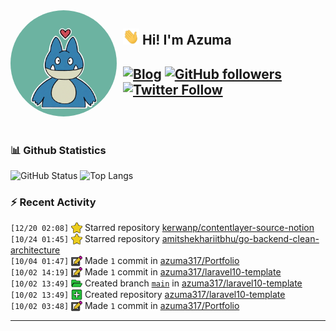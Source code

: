 <img width="170" height="170" align="left" style="float: left; margin: 0 10px 0 0; border-radius: 50%;" src="https://raw.githubusercontent.com/azuma317/azuma317/main/src/images/me.jpg">  

## <img width="26" height="26" src="https://raw.githubusercontent.com/azuma317/azuma317/main/src/images/wave.gif" width="27px"> Hi! I'm Azuma


[![Blog](https://img.shields.io/website?color=2D2D2D&style=flat-square&up_message=AzumaBlog&url=https%3A%2F%2Fpages.azumax.work)](https://pages.azumax.work)
[![GitHub followers](https://img.shields.io/github/followers/azuma317?color=333&label=Follow&logo=github&logoColor=fff&style=flat-square)](https://github.com/azuma317?tab=followers)
[![Twitter Follow](https://img.shields.io/static/v1?message=Twitter&color=333&label=@azumax_develop&logo=twitter&logoColor=fff&style=flat-square)](https://twitter.com/azumax_develop)
<br><br><br>
---

### 📊 Github Statistics
![GitHub Status](https://github-readme-stats.vercel.app/api?username=azuma317&count_private=true&show_icons=true&theme=dracula)
![Top Langs](https://github-readme-stats.vercel.app/api/top-langs/?username=azuma317&hide=TeX&layout=compact&theme=dracula)

### :zap: Recent Activity

<!--START_SECTION:activity-->
`[12/20 02:08]` <a href="https://github.com/azuma317" title="⭐"><img alt="⭐" src="https://github.com/azuma317/azuma317/raw/main/src/images/icons/star.png" align="top" height="18"></a> Starred repository [kerwanp/contentlayer-source-notion](https://github.com/kerwanp/contentlayer-source-notion)<br>`[10/24 01:45]` <a href="https://github.com/azuma317" title="⭐"><img alt="⭐" src="https://github.com/azuma317/azuma317/raw/main/src/images/icons/star.png" align="top" height="18"></a> Starred repository [amitshekhariitbhu/go-backend-clean-architecture](https://github.com/amitshekhariitbhu/go-backend-clean-architecture)<br>`[10/04 01:47]` <a href="https://github.com/azuma317" title="📝"><img alt="📝" src="https://github.com/azuma317/azuma317/raw/main/src/images/icons/commit.png" align="top" height="18"></a> Made `1` commit in [azuma317/Portfolio](https://github.com/azuma317/Portfolio)<br>`[10/02 14:19]` <a href="https://github.com/azuma317" title="📝"><img alt="📝" src="https://github.com/azuma317/azuma317/raw/main/src/images/icons/commit.png" align="top" height="18"></a> Made `1` commit in [azuma317/laravel10-template](https://github.com/azuma317/laravel10-template)<br>`[10/02 13:49]` <a href="https://github.com/azuma317" title="📂"><img alt="📂" src="https://github.com/azuma317/azuma317/raw/main/src/images/icons/create-branch.png" align="top" height="18"></a> Created branch [`main`](https://github.com/azuma317/laravel10-template/tree/main) in [azuma317/laravel10-template](https://github.com/azuma317/laravel10-template)<br>`[10/02 13:49]` <a href="https://github.com/azuma317" title="➕"><img alt="➕" src="https://github.com/azuma317/azuma317/raw/main/src/images/icons/create-repo.png" align="top" height="18"></a> Created repository [azuma317/laravel10-template](https://github.com/azuma317/laravel10-template)<br>`[10/02 03:48]` <a href="https://github.com/azuma317" title="📝"><img alt="📝" src="https://github.com/azuma317/azuma317/raw/main/src/images/icons/commit.png" align="top" height="18"></a> Made `1` commit in [azuma317/Portfolio](https://github.com/azuma317/Portfolio)
<!--END_SECTION:activity-->

---